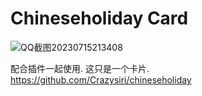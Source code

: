 # Chineseholiday Card
![QQ截图20230715213408](https://github.com/WalterDSU/chineseholiday_card/assets/91654066/8944cf72-3172-4406-9a56-58aa7f4faf2b)

配合插件一起使用. 这只是一个卡片.
https://github.com/Crazysiri/chineseholiday
